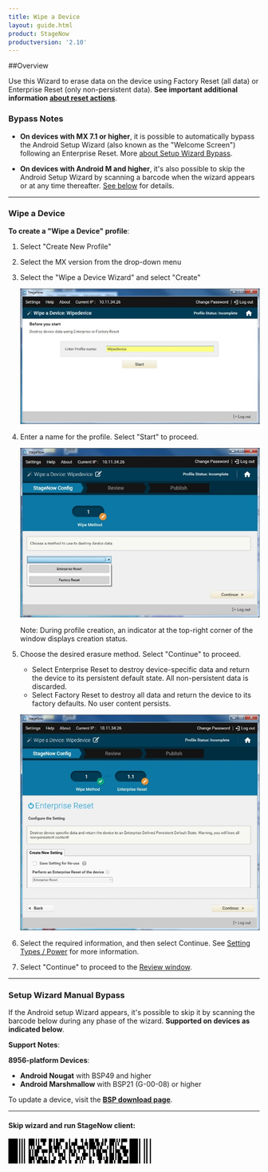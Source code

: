 ```yaml
---
title: Wipe a Device
layout: guide.html
product: StageNow
productversion: '2.10'
---
```


##Overview 

Use this Wizard to erase data on the device using Factory Reset (all data) or Enterprise Reset (only non-persistent data). **See important additional information [about reset actions](/mx/powermgr/#reboot)**. 

### Bypass Notes

* **On devices with MX 7.1 or higher**, it is possible to automatically bypass the Android Setup Wizard (also known as the "Welcome Screen") following an Enterprise Reset. More [about Setup Wizard Bypass](/mx/powermgr/#setup-wizard-bypass). 

* **On devices with Android M and higher**, it's also possible to skip the Android Setup Wizard by scanning a barcode when the wizard appears or at any time thereafter. [See below](#setupwizardmanualbypass) for details. 

-----

### Wipe a Device

**To create a "Wipe a Device" profile**:

1. Select "Create New Profile"

2. Select the MX version from the drop-down menu

3. Select the "Wipe a Device Wizard" and select "Create"

    ![img](../../images/profiles/WipeDevice_name.jpg)

4. Enter a name for the profile. Select "Start" to proceed.

    ![img](../../images/profiles/WipeDevice_method.jpg)

    Note: During profile creation, an indicator at the top-right corner of the window displays creation status.

5. Choose the desired erasure method. Select "Continue" to proceed.

    * Select Enterprise Reset to destroy device-specific data and return the device to its persistent default state. All non-persistent data is discarded.
    * Select Factory Reset to destroy all data and return the device to its factory defaults. No user content persists.

   ![img](../../images/profiles/WipeDevice_setting.jpg)

6. Select the required information, and then select Continue. See [Setting Types / Power](../../csp/power) for more information.

7. Select "Continue" to proceed to the [Review window](../../stagingprofiles?Review).

-----

### Setup Wizard Manual Bypass

If the Android setup Wizard appears, it's possible to skip it by scanning the barcode below during any phase of the wizard. **Supported on devices as indicated below**.  

**Support Notes**:

**8956-platform Devices**:

* **Android Nougat** with BSP49 and higher
* **Android Marshmallow** with BSP21 (G-00-08) or higher 

<!-- WAITING FOR BSP # from ENG. 
**TC20/TC25 Devices**:

* **Android Nougat** with BSPxx or higher
 -->

To update a device, visit the **[BSP download page](https://www.zebra.com/us/en/support-downloads/software/operating-system/tc51-operating-system-for-gms-devices.html)**.

-----

#### Skip wizard and run StageNow client:

<img style="height:50px" src="../../images/profiles/skip_suw_and_run_sn.png"/>
<br>
